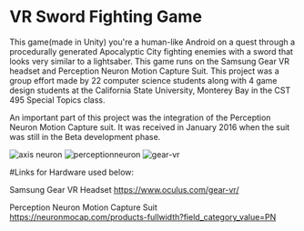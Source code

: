 # VR Sword Fighting Game

This game(made in Unity) you're a human-like Android on a quest through a procedurally generated Apocalyptic City fighting enemies with a sword that looks very similar to a lightsaber. This game runs on the Samsung Gear VR headset and Perception Neuron Motion Capture Suit. This project was a group effort made by 22 computer science students along with 4 game design students at the California State University, Monterey Bay in the CST 495 Special Topics class. 

An important part of this project was the integration of the Perception Neuron Motion Capture suit. It was received in January 2016 when the suit was still in the Beta development phase.

![axis neuron](https://user-images.githubusercontent.com/18353476/27672565-a9dd312a-5c50-11e7-974d-5609f9cd3b0c.png)
![perceptionneuron](https://user-images.githubusercontent.com/18353476/27672571-b08bed9a-5c50-11e7-9daf-cff544e88a36.jpg)
![gear-vr](https://user-images.githubusercontent.com/18353476/28398251-27e2fe5e-6cbb-11e7-9d5a-7ecd3d154f4f.jpg)


#Links for Hardware used below:

Samsung Gear VR Headset https://www.oculus.com/gear-vr/

Perception Neuron Motion Capture Suit  https://neuronmocap.com/products-fullwidth?field_category_value=PN
